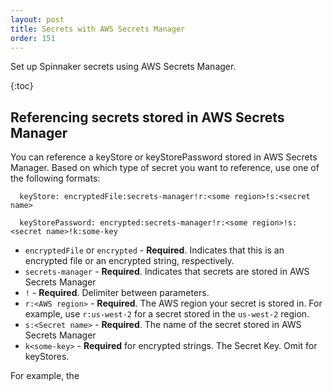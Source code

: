 ```yaml
---
layout: post
title: Secrets with AWS Secrets Manager
order: 151
---
```


Set up Spinnaker secrets using AWS Secrets Manager.

{:toc}

## Referencing secrets stored in AWS Secrets Manager

You can reference a keyStore or keyStorePassword stored in AWS Secrets Manager. Based on which type of secret you want to reference, use one of the following formats:

```
  keyStore: encryptedFile:secrets-manager!r:<some region>!s:<secret name>

  keyStorePassword: encrypted:secrets-manager!r:<some region>!s:<secret name>!k:some-key
```

* `encryptedFile` or `encrypted` - **Required**. Indicates that this is an encrypted file or an encrypted string, respectively.
* `secrets-manager` - **Required**. Indicates that secrets are stored in AWS Secrets Manager
* `!` - **Required**. Delimiter between parameters.
* `r:<AWS region>` - **Required**. The AWS region your secret is stored in. For example, use `r:us-west-2` for a secret stored in the `us-west-2` region.
* `s:<Secret name>` - **Required**. The name of the secret stored in AWS Secrets Manager
* `k<some-key>` - **Required** for encrypted strings. The Secret Key. Omit for keyStores.

For example, the 